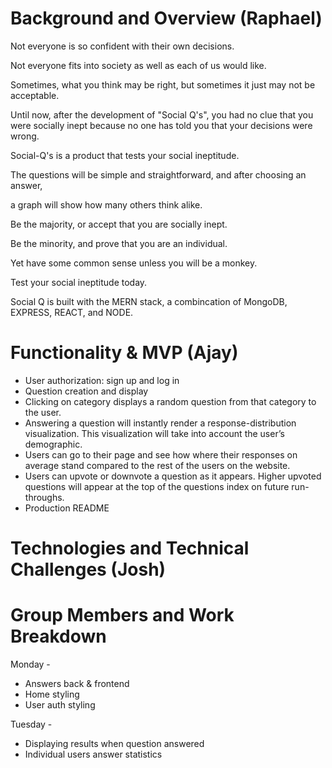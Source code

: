 # Background and Overview (Raphael)
Not everyone is so confident with their own decisions.

Not everyone fits into society as well as each of us would like. 

Sometimes, what you think may be right, but sometimes it just may not be acceptable.

Until now, after the development of "Social Q's", you had no clue that you were socially inept because no one has told you that your decisions were wrong. 


Social-Q's is a product that tests your social ineptitude. 

The questions will be simple and straightforward, and after choosing an answer, 

a graph will show how many others think alike.


Be the majority, or accept that you are socially inept. 

Be the minority, and prove that you are an individual. 

Yet have some common sense unless you will be a monkey.


Test your social ineptitude today.


Social Q is built with the MERN stack, a combincation of MongoDB, EXPRESS, REACT, and NODE.

# Functionality & MVP (Ajay)
* User authorization: sign up and log in
* Question creation and display
* Clicking on category displays a random question from that category to the user. 
* Answering a question will instantly render a response-distribution visualization. This visualization will take into account the user’s demographic. 
* Users can go to their page and see how where their responses on average stand compared to the rest of the users on the website. 
* Users can upvote or downvote a question as it appears. Higher upvoted questions will appear at the top of the questions index on future run-throughs. 
* Production README


# Technologies and Technical Challenges (Josh)

# Group Members and Work Breakdown 

Monday - 
* Answers back & frontend
* Home styling
* User auth styling

Tuesday - 
* Displaying results when question answered
* Individual users answer statistics
